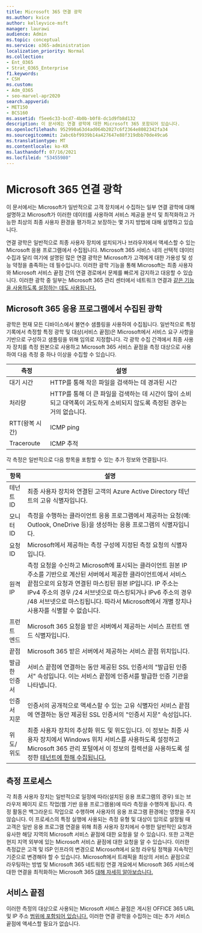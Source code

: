 ```yaml
---
title: Microsoft 365 연결 광학
ms.author: kvice
author: kelleyvice-msft
manager: laurawi
audience: Admin
ms.topic: conceptual
ms.service: o365-administration
localization_priority: Normal
ms.collection:
- Ent_O365
- Strat_O365_Enterprise
f1.keywords:
- CSH
ms.custom:
- Adm_O365
- seo-marvel-apr2020
search.appverid:
- MET150
- BCS160
ms.assetid: f5ee6c33-bcd7-4b0b-b0f8-dc1d9fb8d132
description: 이 문서에는 연결 광학에 대한 Microsoft 365 포함되어 있습니다.
ms.openlocfilehash: 952990a63d4ad064b2027c6f2364e8082342fa34
ms.sourcegitcommit: 2abc6bf9939b14a427647e88f319dbb70de49ca6
ms.translationtype: MT
ms.contentlocale: ko-KR
ms.lasthandoff: 07/16/2021
ms.locfileid: "53455980"
---
```

# <a name="microsoft-365-connectivity-optics"></a>Microsoft 365 연결 광학

이 문서에서는 Microsoft가 일반적으로 고객 장치에서 수집하는 일부 연결 광학에 대해 설명하고 Microsoft가 이러한 데이터를 사용하여 서비스 제공을 분석 및 최적화하고 가능한 최상의 최종 사용자 환경을 평가하고 보장하는 몇 가지 방법에 대해 설명하고 있습니다.

연결 광학은 일반적으로 최종 사용자 장치에 설치되거나 브라우저에서 액세스할 수 있는 Microsoft 응용 프로그램에서 수집됩니다. Microsoft 365 서비스 내의 선택적 데이터 수집과 달리 여기에 설명된 많은 연결 광학은 Microsoft가 고객에게 대한 가용성 및 성능 약정을 충족하는 데 필수입니다. 이러한 광학 기능을 통해 Microsoft는 최종 사용자와 Microsoft 서비스 끝점 간의 연결 경로에서 문제를 빠르게 감지하고 대응할 수 있습니다. 이러한 광학 중 일부는 Microsoft 365 관리 센터에서 네트워크 연결과 [같은 기능을 사용하도록 설정하는 데도 사용됩니다.](office-365-network-mac-perf-overview.md)

## <a name="optics-collected-from-microsoft-365-applications"></a>Microsoft 365 응용 프로그램에서 수집된 광학

광학은 현재 모든 디바이스에서 불연수 샘플링을 사용하여 수집됩니다. 일반적으로 특정 기록에서 측정할 특정 광학 및 대상(서비스 끝점)은 Microsoft에서 서비스 요구 사항을 기반으로 구성하고 샘플링을 위해 임의로 지정합니다.
각 광학 수집 간격에서 최종 사용자 장치를 측정 원본으로 사용하고 Microsoft 365 서비스 끝점을 측정 대상으로 사용하여 다음 측정 중 하나 이상을 수집할 수 있습니다.

| 측정 | 설명 |
| --- | --- |
| 대기 시간 | HTTP를 통해 작은 파일을 검색하는 데 경과된 시간 |
| 처리량 | HTTP를 통해 더 큰 파일을 검색하는 데 시간이 많이 소비되고 대역폭이 과도하게 소비되지 않도록 측정된 경우는 거의 없습니다. |
| RTT(왕복 시간) | ICMP ping |
| Traceroute | ICMP 추적 |

각 측정은 일반적으로 다음 항목을 포함할 수 있는 추가 정보와 연결됩니다.

| 항목 | 설명 |
| --- | --- |
| 테넌트 ID | 최종 사용자 장치와 연결된 고객의 Azure Active Directory 테넌트의 고유 식별자입니다. |
| 모니터 ID | 측정을 수행하는 클라이언트 응용 프로그램에서 제공하는 요청(예: Outlook, OneDrive 등)을 생성하는 응용 프로그램의 식별자입니다. |
| 요청 ID | Microsoft에서 제공하는 측정 구성에 지정된 측정 요청의 식별자입니다. |
| 원격 IP | 측정 요청을 수신하고 Microsoft에 표시되는 클라이언트 원본 IP 주소를 기반으로 계산된 서버에서 제공한 클라이언트에서 서비스 끝점으로의 요청과 연결된 마스킹된 원본 IP입니다. IP 주소는 IPv4 주소의 경우 /24 서브넷으로 마스킹되거나 IPv6 주소의 경우 /48 서브넷으로 마스킹됩니다. 따라서 Microsoft에서 개별 장치나 사용자를 식별할 수 없습니다. |
| 프런트 엔드 | Microsoft 365 요청을 받은 서버에서 제공하는 서비스 프런트 엔드 식별자입니다. |
| 끝점 | Microsoft 365 받은 서버에서 제공하는 서비스 끝점 위치입니다. |
| 발급한 인증서 | 서비스 끝점에 연결하는 동안 제공된 SSL 인증서의 "발급된 인증서" 속성입니다. 이는 서비스 끝점에 인증서를 발급한 인증 기관을 나타냅니다. |
| 인증서 지문 | 인증서의 공개적으로 액세스할 수 있는 고유 식별자인 서비스 끝점에 연결하는 동안 제공된 SSL 인증서의 "인증서 지문" 속성입니다. |
| 위도/위도 | 최종 사용자 장치의 추상화 위도 및 위도입니다. 이 정보는 최종 사용자 장치에서 Windows 위치 서비스를 사용하도록 설정하고 Microsoft 365 관리 포털에서 이 정보의 컬렉션을 사용하도록 설정한 [테넌트에 한해 수집됩니다.](office-365-network-mac-perf-overview.md#1-enable-windows-location-services) |

## <a name="measurement-process"></a>측정 프로세스

각 최종 사용자 장치는 일반적으로 일정에 따라(설치된 응용 프로그램의 경우) 또는 브라우저 페이지 로드 작업(웹 기반 응용 프로그램용)에 따라 측정을 수행하게 됩니다. 측정 활동은 백그라운드 작업으로 수행하며 사용자의 응용 프로그램 환경에는 영향을 주지 않습니다. 이 프로세스의 특정 실행에 사용되는 측정 유형 및 대상이 임의로 설정될 때 고객은 일반 응용 프로그램 연결을 위해 최종 사용자 장치에서 수행한 일반적인 요청과 유사한 해당 지역의 Microsoft 서비스 끝점에 대한 요청을 알 수 있습니다. 또한 고객은 현지 지역 외부에 있는 Microsoft 서비스 끝점에 대한 요청을 알 수 있습니다. 이러한 측정값은 고객 및 ISP 인프라의 변경으로 Microsoft에서 요청 라우팅 정책을 지속적인 기준으로 변경해야 할 수 있습니다. Microsoft에서 트래픽을 최상의 서비스 끝점으로 라우팅하는 방법 및 Microsoft 365 네트워킹 연결 개요에서 Microsoft 365 서비스에 대한 연결을 최적화하는 Microsoft 365 [대해 자세히 알아보습니다.](microsoft-365-networking-overview.md)

## <a name="service-endpoints"></a>서비스 끝점

이러한 측정의 대상으로 사용되는 Microsoft 서비스 끝점은 게시된 OFFICE 365 URL 및 IP 주소 [범위에 포함되어 있습니다.](urls-and-ip-address-ranges.md) 이러한 연결 광학을 수집하는 데는 추가 서비스 끝점에 액세스할 필요가 없습니다.
